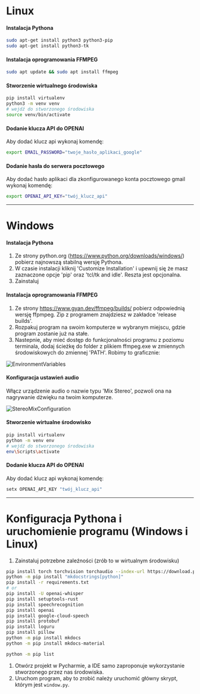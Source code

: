 # Linux

#### Instalacja Pythona
```bash
sudo apt-get install python3 python3-pip
sudo apt-get install python3-tk
```
#### Instalacja oprogramowania FFMPEG
```bash
sudo apt update && sudo apt install ffmpeg
```
#### Stworzenie wirtualnego środowiska
```bash
pip install virtualenv 
python3 -m venv venv
# wejdź do stworzonego środowiska
source venv/bin/activate
```

#### Dodanie klucza API do OPENAI
Aby dodać klucz api wykonaj komendę:
```bash
export EMAIL_PASSWORD="twoje_hasło_aplikaci_google"
```
#### Dodanie hasła do serwera pocztowego
Aby dodać hasło aplikaci dla zkonfigurowanego konta pocztowego gmail wykonaj komendę:
```bash
export OPENAI_API_KEY="twój_klucz_api"
```

---
# Windows
#### Instalacja Pythona
1. Ze strony python.org (https://www.python.org/downloads/windows/) pobierz najnowszą stabilną wersję Pythona.
2. W czasie instalacji kliknij 'Customize Installation' i upewnij się że masz zaznaczone opcje 'pip' oraz 'tcl/tk and idle'. Reszta jest opcjonalna.
3. Zainstaluj

#### Instalacja oprogramowania FFMPEG
1. Ze strony https://www.gyan.dev/ffmpeg/builds/ pobierz odpowiednią wersję ffpmpeg. Zip z programem znajdziesz w zakładce 'release builds'.
2. Rozpakuj program na swoim komputerze w wybranym miejscu, gdzie program zostanie już na stałe.
3. Nastepnie, aby mieć dostęp do funkcjonalności programu z poziomu terminala, dodaj ścieżkę do folder z plikiem ffmpeg.exe w zmiennych środowiskowych do zmiennej 'PATH'.
   Robimy to graficznie:

![EnvironmentVariables](./assets/EnvironmentVariableConfiguration.gif)

#### Konfiguracja ustawień audio
Włącz urządzenie audio o nazwie typu 'Mix Stereo', pozwoli ona na nagrywanie dżwięku na twoim komputerze.

![StereoMixConfiguration](./assets/StereoMixConfigurationCompressed.gif)

#### Stworzenie wirtualne środowisko
```bash
pip install virtualenv 
python -m venv env
# wejdź do stworzonego środowiska
env\Scripts\activate
```

#### Dodanie klucza API do OPENAI
Aby dodać klucz api wykonaj komendę:
```bash
setx OPENAI_API_KEY "twój_klucz_api"
```
---

# Konfiguracja Pythona i uruchomienie programu (Windows i Linux)

1. Zainstaluj potrzebne zaleźności (zrób to w wirtualnym środowisku)
```bash
pip install torch torchvision torchaudio --index-url https://download.pytorch.org/whl/cu118
python -m pip install "mkdocstrings[python]"
pip install -r requirements.txt
# or
pip install -U openai-whisper
pip install setuptools-rust
pip install speechrecognition
pip install openai
pip install google-cloud-speech
pip install protobuf
pip install loguru
pip install pillow
python -m pip install mkdocs
python -m pip install mkdocs-material

python -m pip list
```
1. Otwórz projekt w Pycharmie, a IDE samo zaproponuje wykorzystanie stworzonego przez nas środowiska.
2. Uruchom program, aby to zrobić należy uruchomić główny skrypt, którym jest `window.py`.